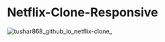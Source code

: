 
# Netflix-Clone-Responsive


![tushar868_github_io_netflix-clone_](https://user-images.githubusercontent.com/65663535/223062595-ef4df6ef-5838-4748-a54e-715a251f578d.png)
